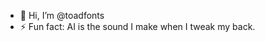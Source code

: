 - 👋 Hi, I’m @toadfonts
- ⚡ Fun fact: AI is the sound I make when I tweak my back. 
<!---
toadfonts/toadfonts is a ✨ special ✨ repository because its `README.md` (this file) appears on your GitHub profile.
You can click the Preview link to take a look at your changes.
--->
